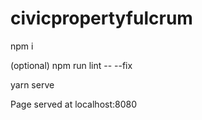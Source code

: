 # civicpropertyfulcrum

npm i

(optional) npm run lint -- --fix

yarn serve

Page served at localhost:8080
